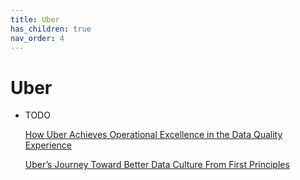 ```yaml
---
title: Uber
has_children: true
nav_order: 4
---
```


# Uber

- TODO

  [How Uber Achieves Operational Excellence in the Data Quality Experience](https://eng.uber.com/operational-excellence-data-quality/)

  [Uber’s Journey Toward Better Data Culture From First Principles](https://eng.uber.com/ubers-journey-toward-better-data-culture-from-first-principles/)
